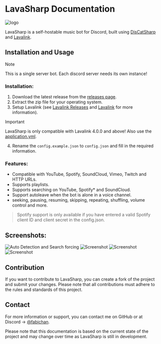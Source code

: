 # LavaSharp Documentation


![logo](https://github.com/FabiChan99/LavaSharp/assets/73954978/56bb0841-f573-497f-93a3-bb51608a800e)


LavaSharp is a self-hostable music bot for Discord, built using [DisCatSharp](https://github.com/Aiko-IT-Systems/DisCatSharp) and [Lavalink](https://github.com/lavalink-devs/Lavalink).


## Installation and Usage
> [!Note] 
> This is a single server bot. Each discord server needs its own instance!

### Installation:
1. Download the latest release from the [releases page](https://github.com/FabiChan99/LavaSharp/releases).
2. Extract the zip file for your operating system.
3. Setup Lavalink (see [Lavalink Releases](https://github.com/lavalink-devs/Lavalink/releases) and [Lavalink](https://github.com/lavalink-devs/Lavalink) for more information).
> [!IMPORTANT] 
> LavaSharp is only compatible with Lavalink 4.0.0 and above! Also use the [application.yml](https://raw.githubusercontent.com/FabiChan99/LavaSharp/master/application.yml).
4. Rename the `config.example.json` to `config.json` and fill in the required information.

### Features:
- Compatible with YouTube, Spotify, SoundCloud, Vimeo, Twitch and HTTP URLs.
- Supports playlists.
- Supports searching on YouTube, Spotify* and SoundCloud.
- Support autoleave when the bot is alone in a voice channel.
- seeking, pausing, resuming, skipping, repeating, shuffling, volume control and more.

> Spotify support is only available if you have entered a valid Spotify client ID and client secret in the config.json.

## Screenshots:

![Auto Detection and Search forcing](https://i.imgur.com/kxCCF75.png)
![Screenshot](https://i.imgur.com/casjdF4.png)
![Screenshot](https://i.imgur.com/cSunISg.png)
![Screenshot](https://i.imgur.com/ozsKAEN.png)


## Contribution

If you want to contribute to LavaSharp, you can create a fork of the project and submit your changes. Please note that
all contributions must adhere to the rules and standards of this project.


## Contact

For more information or support, you can contact me on GitHub or at Discord -> [@fabichan](https://discord.com/users/591226486657253377).

Please note that this documentation is based on the current state of the project and may change over time as LavaSharp
is still in development.
